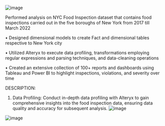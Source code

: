 ![image](https://github.com/simran2097/NYC_Food_Inspection_DataAnalysis/assets/47267975/df488ddd-4e6b-4351-9d0c-0f0c722b5cac)


Performed analysis on NYC Food Inspection dataset that contains food inspections carried out in the five boroughs of New York from 2017 till March 2022

• Designed dimensional models to create Fact and dimensional tables respective to New York city

• Utilized Alteryx to execute data profiling, transformations employing regular expressions and parsing techniques, and data-cleaning operations

• Created an extensive collection of 100+ reports and dashboards using Tableau and Power BI to highlight inspections, violations, and severity over time

DESCRIPTION:
1. Data Profiling:
Conduct in-depth data profiling with Alteryx to gain comprehensive insights into the food inspection data, ensuring data quality and accuracy for subsequent analysis.
![image](https://github.com/simran2097/NYC_Food_Inspection_DataAnalysis/assets/47267975/88c8bbab-6bb1-423f-afe6-ae6918c8f9da)

![image](https://github.com/simran2097/NYC_Food_Inspection_DataAnalysis/assets/47267975/3c30172c-9a33-4a13-b98e-5794b98b37ac)

   
